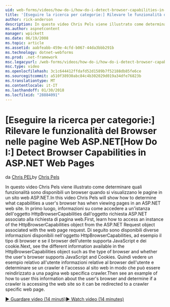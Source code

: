 ```yaml
---
uid: web-forms/videos/how-do-i/how-do-i-detect-browser-capabilities-in-aspnet-web-pages
title: '[Eseguire la ricerca per categorie:] Rilevare le funzionalità del Browser in ASP.NET Web Pages | Documenti Microsoft'
author: rick-anderson
description: In questo video Chris Pels viene illustrato come determinare quali funzionalità sono disponibili un browser quando si visualizzano le pagine in un sito web ASP.NET. Innanzitutto, le informazioni come....
ms.author: aspnetcontent
manager: wpickett
ms.date: 06/19/2008
ms.topic: article
ms.assetid: aabfeabb-459e-4cfd-b067-44da3bbb291b
ms.technology: dotnet-webforms
ms.prod: .net-framework
msc.legacyurl: /web-forms/videos/how-do-i/how-do-i-detect-browser-capabilities-in-aspnet-web-pages
msc.type: video
ms.openlocfilehash: 3c1c644412ffdafd52d1589b7f52188db85fe6ce
ms.sourcegitcommit: a510f38930abc84c4b302029d019a34dfe76823b
ms.translationtype: MT
ms.contentlocale: it-IT
ms.lasthandoff: 01/30/2018
ms.locfileid: "28884091"
---
```

<a name="how-do-i-detect-browser-capabilities-in-aspnet-web-pages"></a><span data-ttu-id="7f035-104">[Eseguire la ricerca per categorie:] Rilevare le funzionalità del Browser nelle pagine Web ASP.NET</span><span class="sxs-lookup"><span data-stu-id="7f035-104">[How Do I:] Detect Browser Capabilities in ASP.NET Web Pages</span></span>
====================
<span data-ttu-id="7f035-105">da [Chris PEL](https://twitter.com/chrispels)</span><span class="sxs-lookup"><span data-stu-id="7f035-105">by [Chris Pels](https://twitter.com/chrispels)</span></span>

<span data-ttu-id="7f035-106">In questo video Chris Pels viene illustrato come determinare quali funzionalità sono disponibili un browser quando si visualizzano le pagine in un sito web ASP.NET.</span><span class="sxs-lookup"><span data-stu-id="7f035-106">In this video Chris Pels will show how to determine what capabilities a user's browser has when viewing pages in an ASP.NET web site.</span></span> <span data-ttu-id="7f035-107">In primo luogo, informazioni su come accedere a un'istanza dell'oggetto HttpBrowserCapabilities dall'oggetto richiesta ASP.NET associato alla richiesta di pagina web.</span><span class="sxs-lookup"><span data-stu-id="7f035-107">First, learn how to access an instance of the HttpBrowserCapabilities object from the ASP.NET Request object associated with the web page request.</span></span> <span data-ttu-id="7f035-108">Di seguito sono disponibili diverse informazioni disponibili nell'oggetto HttpBrowserCapabilities, ad esempio il tipo di browser e se il browser dell'utente supporta JavaScript e dei cookie.</span><span class="sxs-lookup"><span data-stu-id="7f035-108">Next, see the different information available in the HttpBrowserCapabilities object such as the type of browser and whether the user's browser supports JavaScript and Cookies.</span></span> <span data-ttu-id="7f035-109">Quindi vedere un esempio relativo all'utente informazioni relative al browser dell'utente e determinare se un crawler è l'accesso al sito web in modo che può essere reindirizzato a una pagina web specifica crawler.</span><span class="sxs-lookup"><span data-stu-id="7f035-109">Then see an example of how to user this information about the user's browser and determine if a crawler is accessing the web site so it can be redirected to a crawler specific web page.</span></span>

[<span data-ttu-id="7f035-110">&#9654; Guardare video (14 minuti)</span><span class="sxs-lookup"><span data-stu-id="7f035-110">&#9654; Watch video (14 minutes)</span></span>](https://channel9.msdn.com/Blogs/ASP-NET-Site-Videos/how-do-i-detect-browser-capabilities-in-aspnet-web-pages)
